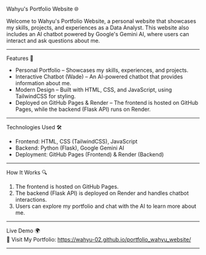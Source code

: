 Wahyu's Portfolio Website 🌐  

Welcome to Wahyu's Portfolio Website, a personal website that showcases my skills, projects, and experiences as a Data Analyst. This website also includes an AI chatbot powered by Google's Gemini AI, where users can interact and ask questions about me.  

--------------------------------------------------
Features 🚀  
- Personal Portfolio – Showcases my skills, experiences, and projects.  
- Interactive Chatbot (Wade) – An AI-powered chatbot that provides information about me.  
- Modern Design – Built with HTML, CSS, and JavaScript, using TailwindCSS for styling.  
- Deployed on GitHub Pages & Render – The frontend is hosted on GitHub Pages, while the backend (Flask API) runs on Render.  

--------------------------------------------------
Technologies Used 🛠  
- Frontend: HTML, CSS (TailwindCSS), JavaScript  
- Backend: Python (Flask), Google Gemini AI  
- Deployment: GitHub Pages (Frontend) & Render (Backend)  

--------------------------------------------------
How It Works 🔍  
1. The frontend is hosted on GitHub Pages.  
2. The backend (Flask API) is deployed on Render and handles chatbot interactions.  
3. Users can explore my portfolio and chat with the AI to learn more about me.  

--------------------------------------------------
Live Demo 🌍  
🔗 Visit My Portfolio: https://wahyu-02.github.io/portfolio_wahyu_website/  

--------------------------------------------------
